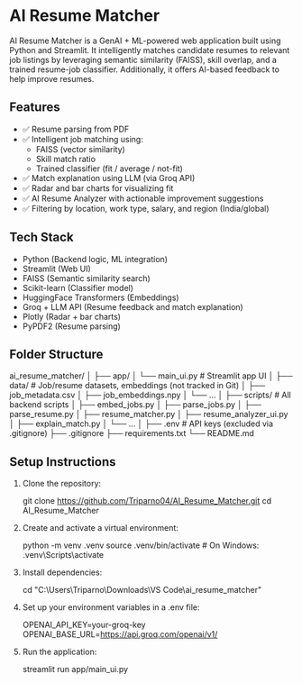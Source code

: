 # AI Resume Matcher

AI Resume Matcher is a GenAI + ML-powered web application built using Python and Streamlit. It intelligently matches candidate resumes to relevant job listings by leveraging semantic similarity (FAISS), skill overlap, and a trained resume-job classifier. Additionally, it offers AI-based feedback to help improve resumes.

## Features

- ✅ Resume parsing from PDF
- ✅ Intelligent job matching using:
  - FAISS (vector similarity)
  - Skill match ratio
  - Trained classifier (fit / average / not-fit)
- ✅ Match explanation using LLM (via Groq API)
- ✅ Radar and bar charts for visualizing fit
- ✅ AI Resume Analyzer with actionable improvement suggestions
- ✅ Filtering by location, work type, salary, and region (India/global)

## Tech Stack

- Python (Backend logic, ML integration)
- Streamlit (Web UI)
- FAISS (Semantic similarity search)
- Scikit-learn (Classifier model)
- HuggingFace Transformers (Embeddings)
- Groq + LLM API (Resume feedback and match explanation)
- Plotly (Radar + bar charts)
- PyPDF2 (Resume parsing)

## Folder Structure

ai_resume_matcher/
│
├── app/
│ └── main_ui.py # Streamlit app UI
│
├── data/ # Job/resume datasets, embeddings (not tracked in Git)
│ ├── job_metadata.csv
│ ├── job_embeddings.npy
│ └── ...
│
├── scripts/ # All backend scripts
│ ├── embed_jobs.py
│ ├── parse_jobs.py
│ ├── parse_resume.py
│ ├── resume_matcher.py
│ ├── resume_analyzer_ui.py
│ ├── explain_match.py
│ └── ...
│
├── .env # API keys (excluded via .gitignore)
├── .gitignore
├── requirements.txt
└── README.md


## Setup Instructions

1. Clone the repository:

    git clone https://github.com/Triparno04/AI_Resume_Matcher.git
    cd AI_Resume_Matcher

2. Create and activate a virtual environment:
   
    python -m venv .venv
    source .venv/bin/activate    # On Windows: .venv\Scripts\activate

3. Install dependencies:

    cd "C:\Users\Triparno\Downloads\VS Code\ai_resume_matcher"

4. Set up your environment variables in a .env file:

    OPENAI_API_KEY=your-groq-key
    OPENAI_BASE_URL=https://api.groq.com/openai/v1/

5. Run the application:

    streamlit run app/main_ui.py
